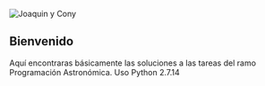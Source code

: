 ![](http://astrometrico.es/wp-content/uploads/2017/01/eso1705a_banner.jpg "Joaquin y Cony")
## Bienvenido
Aquí encontraras básicamente las soluciones a las tareas del ramo Programación Astronómica.
Uso Python 2.7.14

